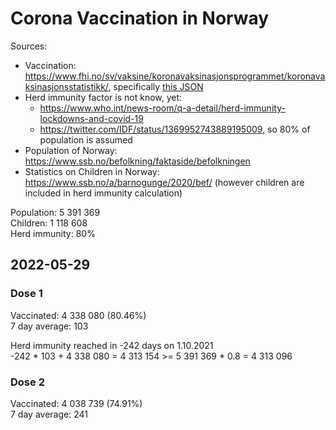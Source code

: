 # Corona Vaccination in Norway

Sources:

- Vaccination: <https://www.fhi.no/sv/vaksine/koronavaksinasjonsprogrammet/koronavaksinasjonsstatistikk/>, specifically [this JSON](https://www.fhi.no/api/chartdata/api/99119)
- Herd immunity factor is not know, yet:
  - <https://www.who.int/news-room/q-a-detail/herd-immunity-lockdowns-and-covid-19>
  - <https://twitter.com/IDF/status/1369952743889195009>, so 80% of population is assumed
- Population of Norway: <https://www.ssb.no/befolkning/faktaside/befolkningen>
- Statistics on Children in Norway: https://www.ssb.no/a/barnogunge/2020/bef/ (however children are included in herd immunity calculation)

Population: 5 391 369  
Children: 1 118 608  
Herd immunity: 80%  

## 2022-05-29

### Dose 1

Vaccinated: 4 338 080 (80.46%)  
7 day average: 103

Herd immunity reached in -242 days on 1.10.2021  
-242 * 103 + 4 338 080 = 4 313 154 >= 5 391 369 * 0.8 = 4 313 096

### Dose 2

Vaccinated: 4 038 739 (74.91%)  
7 day average: 241

